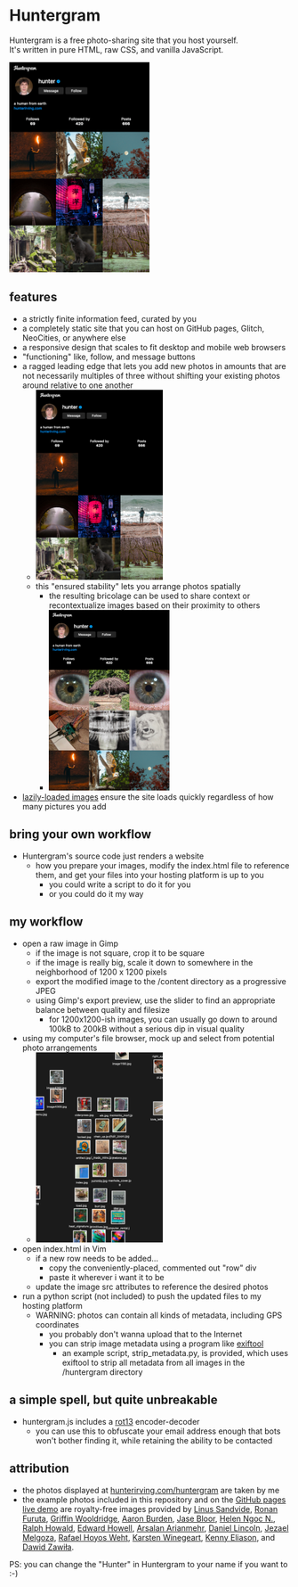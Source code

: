 # Huntergram
Huntergram is a free photo-sharing site that you host yourself.<br>It's written in pure HTML, raw CSS, and vanilla JavaScript.

<a href="https://hunterirving.github.io/Huntergram/"><img src="readme_images/huntergram.png" width="50%" height="50%"></a>

## features
* a strictly finite information feed, curated by you
* a completely static site that you can host on GitHub pages, Glitch, NeoCities, or anywhere else
* a responsive design that scales to fit desktop and mobile web browsers
* "functioning" like, follow, and message buttons
* a ragged leading edge that lets you add new photos in amounts that are not necessarily multiples of three without shifting your existing photos around relative to one another
  * <img src="readme_images/ragged_leading_edge.png" width="50%" height="50%">
  * this "ensured stability" lets you arrange photos spatially
    * the resulting bricolage can be used to share context or recontextualize images based on their proximity to others
    * <img src="readme_images/collage.png" width="50%" height="50%">
* <a href="https://www.youtube.com/watch?v=ZBvvCdhLKdw">lazily-loaded images</a> ensure the site loads quickly regardless of how many pictures you add

## bring your own workflow
* Huntergram's source code just renders a website
  * how you prepare your images, modify the index.html file to reference them, and get your files into your hosting platform is up to you
    * you could write a script to do it for you
    * or you could do it my way

## my workflow
* open a raw image in Gimp
  * if the image is not square, crop it to be square
  * if the image is really big, scale it down to somewhere in the neighborhood of 1200 x 1200 pixels
  * export the modified image to the /content directory as a progressive JPEG
  * using Gimp's export preview, use the slider to find an appropriate balance between quality and filesize
      * for 1200x1200-ish images, you can usually go down to around 100kB to 200kB without a serious dip in visual quality
* using my computer's file browser, mock up and select from potential photo arrangements
  * <img src="readme_images/finder.png" width="50%" height="50%">
* open index.html in Vim
  * if a new row needs to be added...
    * copy the conveniently-placed, commented out "row" div
    * paste it wherever i want it to be
  * update the image src attributes to reference the desired photos
* run a python script (not included) to push the updated files to my hosting platform
  * WARNING: photos can contain all kinds of metadata, including GPS coordinates
    * you probably don't wanna upload that to the Internet
    * you can strip image metadata using a program like <a href="https://exiftool.org/">exiftool</a>
      * an example script, strip_metadata.py, is provided, which uses exiftool to strip all metadata from all images in the /huntergram directory

## a simple spell, but quite unbreakable
* huntergram.js includes a <a href="https://en.wikipedia.org/wiki/ROT13">rot13</a> encoder-decoder
  * you can use this to obfuscate your email address enough that bots won't bother finding it, while retaining the ability   to be contacted

## attribution
* the photos displayed at <a href="https://hunterirving.com/huntergram">hunterirving.com/huntergram</a> are taken by me
* the example photos included in this repository and on the <a href="https://hunterirving.github.io/Huntergram/">GitHub pages live demo</a> are royalty-free images provided by <a href="https://unsplash.com/photos/5DIFvVwe6wk">Linus Sandvide</a>, <a href="https://unsplash.com/photos/8hIErEH5pr0">Ronan Furuta</a>, <a href="https://unsplash.com/photos/aFMsnhkZoJg">Griffin Wooldridge</a>, <a href="https://unsplash.com/photos/gmy25xvSkq8">Aaron Burden</a>, <a href="https://unsplash.com/photos/oCZHIa1D4EU">Jase Bloor</a>, <a href="https://unsplash.com/photos/EOc0OgfHecs">Helen Ngoc N.</a>, <a href="https://unsplash.com/photos/GSCtoEEqntQ">Ralph Howald</a>, <a href="https://unsplash.com/photos/rgcJWAxaubg">Edward Howell</a>, <a            href="https://unsplash.com/photos/m0brfG9nMPs">Arsalan Arianmehr</a>, <a href="https://unsplash.com/photos/Mn3lkbSQRLY">Daniel Lincoln</a>, <a href="https://unsplash.com/photos/alY6_OpdwRQ">Jezael Melgoza</a>, <a href="https://unsplash.com/photos/EfqQLK5T_lE">Rafael Hoyos Weht</a>, <a href="https://unsplash.com/photos/PpKla8Qtv8c">Karsten Winegeart</a>, <a href="https://unsplash.com/photos/lJ6iASrFAnQ">Kenny Eliason</a>, and <a href="https://unsplash.com/photos/9P2-bzjvIHk">Dawid Zawiła</a>.

PS: you can change the "Hunter" in Huntergram to your name if you want to :-)
